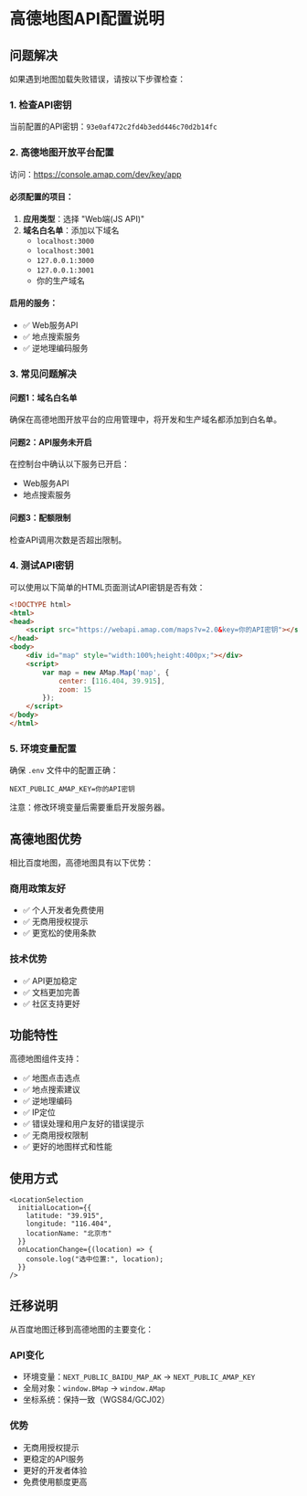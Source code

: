 # 高德地图API配置说明

## 问题解决

如果遇到地图加载失败错误，请按以下步骤检查：

### 1. 检查API密钥
当前配置的API密钥：`93e0af472c2fd4b3edd446c70d2b14fc`

### 2. 高德地图开放平台配置
访问：https://console.amap.com/dev/key/app

#### 必须配置的项目：
1. **应用类型**：选择 "Web端(JS API)"
2. **域名白名单**：添加以下域名
   - `localhost:3000`
   - `localhost:3001`
   - `127.0.0.1:3000`
   - `127.0.0.1:3001`
   - 你的生产域名

#### 启用的服务：
- ✅ Web服务API
- ✅ 地点搜索服务
- ✅ 逆地理编码服务

### 3. 常见问题解决

#### 问题1：域名白名单
确保在高德地图开放平台的应用管理中，将开发和生产域名都添加到白名单。

#### 问题2：API服务未开启
在控制台中确认以下服务已开启：
- Web服务API
- 地点搜索服务

#### 问题3：配额限制
检查API调用次数是否超出限制。

### 4. 测试API密钥
可以使用以下简单的HTML页面测试API密钥是否有效：

```html
<!DOCTYPE html>
<html>
<head>
    <script src="https://webapi.amap.com/maps?v=2.0&key=你的API密钥"></script>
</head>
<body>
    <div id="map" style="width:100%;height:400px;"></div>
    <script>
        var map = new AMap.Map('map', {
            center: [116.404, 39.915],
            zoom: 15
        });
    </script>
</body>
</html>
```

### 5. 环境变量配置
确保 `.env` 文件中的配置正确：
```
NEXT_PUBLIC_AMAP_KEY=你的API密钥
```

注意：修改环境变量后需要重启开发服务器。

## 高德地图优势

相比百度地图，高德地图具有以下优势：

### 商用政策友好
- ✅ 个人开发者免费使用
- ✅ 无商用授权提示
- ✅ 更宽松的使用条款

### 技术优势
- ✅ API更加稳定
- ✅ 文档更加完善
- ✅ 社区支持更好

## 功能特性

高德地图组件支持：
- ✅ 地图点击选点
- ✅ 地点搜索建议
- ✅ 逆地理编码
- ✅ IP定位
- ✅ 错误处理和用户友好的错误提示
- ✅ 无商用授权限制
- ✅ 更好的地图样式和性能

## 使用方式

```tsx
<LocationSelection
  initialLocation={{
    latitude: "39.915",
    longitude: "116.404",
    locationName: "北京市"
  }}
  onLocationChange={(location) => {
    console.log("选中位置:", location);
  }}
/>
```

## 迁移说明

从百度地图迁移到高德地图的主要变化：

### API变化
- 环境变量：`NEXT_PUBLIC_BAIDU_MAP_AK` → `NEXT_PUBLIC_AMAP_KEY`
- 全局对象：`window.BMap` → `window.AMap`
- 坐标系统：保持一致（WGS84/GCJ02）

### 优势
- 无商用授权提示
- 更稳定的API服务
- 更好的开发者体验
- 免费使用额度更高